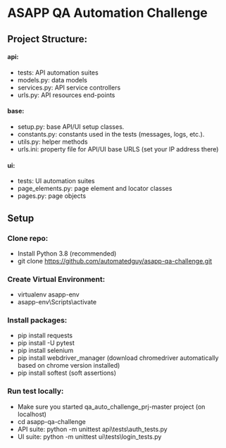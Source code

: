# ASAPP QA Automation Challenge

## Project Structure:

#### api:
- tests: API automation suites
- models.py: data models
- services.py: API service controllers
- urls.py: API resources end-points

#### base:
- setup.py: base API/UI setup classes.
- constants.py: constants used in the tests (messages, logs, etc.).
- utils.py: helper methods
- urls.ini: property file for API/UI base URLS (set your IP address there)
 
#### ui:
- tests: UI automation suites
- page_elements.py: page element and locator classes
- pages.py: page objects

## Setup
### Clone repo:
- Install Python 3.8 (recommended)
- git clone https://github.com/automatedguy/asapp-qa-challenge.git

### Create Virtual Environment:
- virtualenv asapp-env
- asapp-env\Scripts\activate

### Install packages:
- pip install requests
- pip install -U pytest
- pip install selenium
- pip install webdriver_manager (download chromedriver automatically based on chrome version installed)
- pip install softest (soft assertions)

### Run test locally:
- Make sure you started qa_auto_challenge_prj-master project (on localhost)
- cd asapp-qa-challenge
- API suite: python -m unittest api\tests\auth_tests.py
- UI suite: python -m unittest ui\tests\login_tests.py


